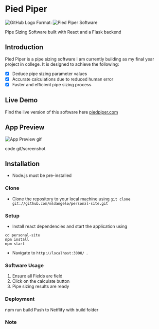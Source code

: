 # Pied Piper

![GitHub Logo](/images/piedpreview.png)
Format: ![Pied Piper Software](https://pied-piper-soft.netlify.app/)


Pipe Sizing Software built with React and a Flask backend

## Introduction

Pied Piper is a pipe sizing software I am currently building as my final year project in college. It is designed to achieve the following:

- [x] Deduce pipe sizing parameter values
- [x] Accurate calculations due to reduced human error
- [x] Faster and efficient pipe sizing process

## Live Demo

Find the live version of this software here [piedpiper.com](https://pied-piper-soft.netlify.app/)

## App Preview

![App Preview gif](https://recordit.co/cG0xjfPI5U.gif)

code gif/screenshot

## Installation

- Node.js must be pre-installed

### Clone

- Clone the repository to your local machine using
  `git clone git://github.com/mldangelo/personal-site.git`

### Setup

- Install react dependencies and start the application using

```
cd personal-site
npm install
npm start
```

- Navigate to ```http://localhost:3000/ ```.

### Software Usage

1. Ensure all Fields are field
2. Click on the calculate button
3. Pipe sizing results are ready

### Deployment

npm run build
Push to Netflify with build folder

### Note
